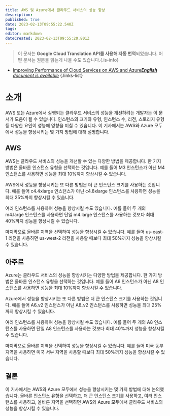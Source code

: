 ```yaml
---
title: AWS 및 Azure에서 클라우드 서비스의 성능 향상
description: 
published: true
date: 2023-02-13T09:55:22.540Z
tags: 
editor: markdown
dateCreated: 2023-02-13T09:55:20.801Z
---
```


> 이 문서는 **Google Cloud Translation API를 사용해 자동 번역**되었습니다.
어떤 문서는 원문을 읽는게 나을 수도 있습니다.{.is-info}



- [Improving Performance of Cloud Services on AWS and Azure***English** document is available*](/en/Knowledge-base/Cloud/improving-performance-of-cloud-services-on-aws-and-azure)
{.links-list}


# 소개

AWS 또는 Azure에서 실행되는 클라우드 서비스의 성능을 개선하려는 개발자는 이 문서가 도움이 될 수 있습니다. 인스턴스의 크기와 유형, 인스턴스 수, 리전, 스토리지 유형 등 다양한 요인이 성능에 영향을 미칠 수 있습니다. 이 기사에서는 AWS와 Azure 모두에서 성능을 향상시키는 몇 가지 방법에 대해 설명합니다.

## AWS

AWS는 클라우드 서비스의 성능을 개선할 수 있는 다양한 방법을 제공합니다. 한 가지 방법은 올바른 인스턴스 유형을 선택하는 것입니다. 예를 들어 M3 인스턴스가 아닌 M4 인스턴스를 사용하면 성능을 최대 10%까지 향상시킬 수 있습니다.

AWS에서 성능을 향상시키는 또 다른 방법은 더 큰 인스턴스 크기를 사용하는 것입니다. 예를 들어 c4.4xlarge 인스턴스가 아닌 c4.8xlarge 인스턴스를 사용하면 성능을 최대 25%까지 향상시킬 수 있습니다.

여러 인스턴스를 사용하여 성능을 향상시킬 수도 있습니다. 예를 들어 두 개의 m4.large 인스턴스를 사용하면 단일 m4.large 인스턴스를 사용하는 것보다 최대 40%까지 성능을 향상시킬 수 있습니다.

마지막으로 올바른 지역을 선택하여 성능을 향상시킬 수 있습니다. 예를 들어 us-east-1 리전을 사용하면 us-west-2 리전을 사용할 때보다 최대 50%까지 성능을 향상시킬 수 있습니다.

## 아주르

Azure는 클라우드 서비스의 성능을 향상시키는 다양한 방법을 제공합니다. 한 가지 방법은 올바른 인스턴스 유형을 선택하는 것입니다. 예를 들어 A6 인스턴스가 아닌 A8 인스턴스를 사용하면 성능을 최대 10%까지 향상시킬 수 있습니다.

Azure에서 성능을 향상시키는 또 다른 방법은 더 큰 인스턴스 크기를 사용하는 것입니다. 예를 들어 A6_v2 인스턴스가 아닌 A8_v2 인스턴스를 사용하면 성능을 최대 25%까지 향상시킬 수 있습니다.

여러 인스턴스를 사용하여 성능을 향상시킬 수도 있습니다. 예를 들어 두 개의 A8 인스턴스를 사용하면 단일 A8 인스턴스를 사용하는 것보다 최대 40%까지 성능을 향상시킬 수 있습니다.

마지막으로 올바른 지역을 선택하여 성능을 향상시킬 수 있습니다. 예를 들어 미국 동부 지역을 사용하면 미국 서부 지역을 사용할 때보다 최대 50%까지 성능을 향상시킬 수 있습니다.

## 결론

이 기사에서는 AWS와 Azure 모두에서 성능을 향상시키는 몇 가지 방법에 대해 논의했습니다. 올바른 인스턴스 유형을 선택하고, 더 큰 인스턴스 크기를 사용하고, 여러 인스턴스를 사용하고, 올바른 지역을 선택하면 AWS와 Azure 모두에서 클라우드 서비스의 성능을 향상시킬 수 있습니다.